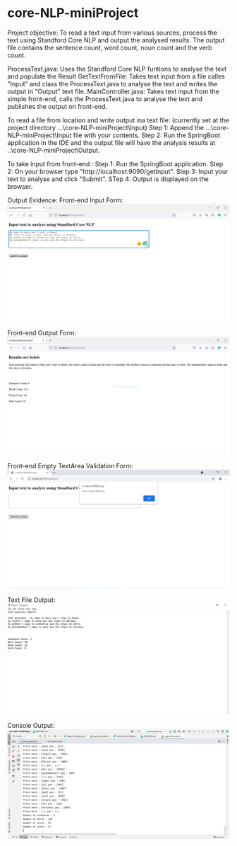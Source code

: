 # core-NLP-miniProject
Project objective: To read a text input from various sources, process the text using Standford Core NLP and output the analysed results. 
The output file contains the sentence count, word count, noun count and the verb count.

ProcessText.java: Uses the Standford Core NLP funtions to analyse the text and populate the Result
GetTextFromFile: Takes text input from a file calles "Input" and class the ProcessText.java to analyse the text and writes the output in "Output" text file.
MainController.java: Takes text input from the simple front-end, calls the ProcessText.java to analyse the text and publishes the output on front-end.

To read a file from location and write output ina text file:
(currently set at the project directory ...\core-NLP-miniProject\Input)
Step 1: Append the ...\core-NLP-miniProject\Input file with your contents.
Step 2: Run the SpringBoot application in the IDE and the output file will have the analysis results at ..\core-NLP-miniProject\Output.

To take input from front-end :
Step 1: Run the SpringBoot application.
Step 2: On your browser type "http://localhost:9090/getInput".
Step 3: Input your text to analyse and click "Submit".
STep 4: Output is displayed on the browser.

Output Evidence:
Front-end Input Form:
![alt text](https://github.com/Samiksha25/core-NLP-miniProject/blob/master/Images/Front-end%20Input.PNG)

Front-end Output Form: 
![alt text](https://github.com/Samiksha25/core-NLP-miniProject/blob/master/Images/Front-end%20Output.PNG)

Front-end Empty TextArea Validation Form: 
![alt text](https://github.com/Samiksha25/core-NLP-miniProject/blob/master/Images/Front-end%20Validation.PNG)

Text File Output: 
![alt text](https://github.com/Samiksha25/core-NLP-miniProject/blob/master/Images/Text%20file%20Output.PNG)

Console Output:
![alt text](https://github.com/Samiksha25/core-NLP-miniProject/blob/master/Images/Console%20Output.PNG)

